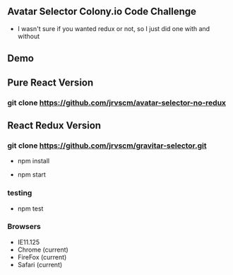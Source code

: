 ## Avatar Selector Colony.io Code Challenge

 - I wasn't sure if you wanted redux or not, so I just did one with and without

## Demo

## Pure React Version

### git clone https://github.com/jrvscm/avatar-selector-no-redux

## React Redux Version

### git clone https://github.com/jrvscm/gravitar-selector.git

 - npm install

 - npm start

### testing

 - npm test

### Browsers
 - IE11.125
 - Chrome (current)
 - FireFox (current)
 - Safari (current)